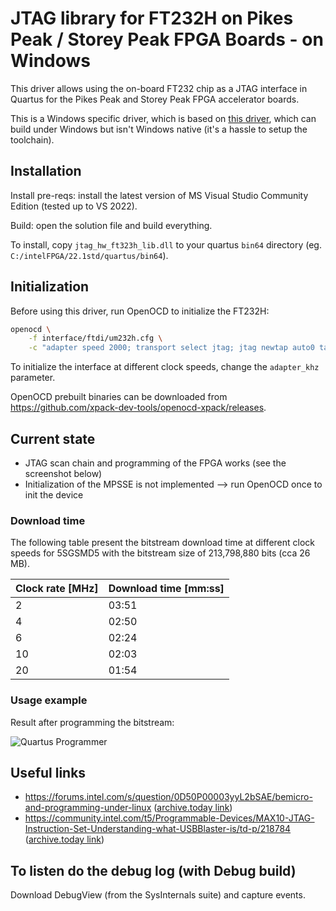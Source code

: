# JTAG library for FT232H on Pikes Peak / Storey Peak FPGA Boards - on Windows

This driver allows using the on-board FT232 chip as a JTAG interface in Quartus for the Pikes Peak and Storey Peak FPGA accelerator boards.

This is a Windows specific driver, which is based on [this driver](https://github.com/ruurdk/jtag-quartus-ft232h), which can build under Windows but isn't Windows native (it's a hassle to setup the toolchain).

## Installation

Install pre-reqs: install the latest version of MS Visual Studio Community Edition (tested up to VS 2022).


Build: open the solution file and build everything.


To install, copy `jtag_hw_ft323h_lib.dll` to your quartus `bin64` directory (eg. `C:/intelFPGA/22.1std/quartus/bin64`).

## Initialization

Before using this driver, run OpenOCD to initialize the FT232H:

```sh
openocd \
    -f interface/ftdi/um232h.cfg \
    -c "adapter speed 2000; transport select jtag; jtag newtap auto0 tap -irlen 10 -expected-id 0x029070dd; init; exit;"
```

To initialize the interface at different clock speeds, change the `adapter_khz` parameter.


OpenOCD prebuilt binaries can be downloaded from <https://github.com/xpack-dev-tools/openocd-xpack/releases>.

## Current state

- JTAG scan chain and programming of the FPGA works (see the screenshot below)
- Initialization of the MPSSE is not implemented --> run OpenOCD once to init the device

### Download time

The following table present the bitstream download time at different clock
speeds for 5SGSMD5 with the bitstream size of 213,798,880 bits (cca 26 MB).

| Clock rate [MHz] | Download time [mm:ss] |
|------------------|-----------------------|
|  2               | 03:51                 |
|  4               | 02:50                 |
|  6               | 02:24                 |
| 10               | 02:03                 |
| 20               | 01:54                 |


### Usage example

Result after programming the bitstream:

![Quartus Programmer](docs/current_state_2.png)

## Useful links

  * https://forums.intel.com/s/question/0D50P00003yyL2bSAE/bemicro-and-programming-under-linux ([archive.today link](http://archive.today/1iEwQ))
  * https://community.intel.com/t5/Programmable-Devices/MAX10-JTAG-Instruction-Set-Understanding-what-USBBlaster-is/td-p/218784 ([archive.today link](http://archive.today/J0Cc2))


## To listen do the debug log (with Debug build)

Download DebugView (from the SysInternals suite) and capture events.